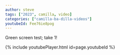 ```yaml
---
author: steve
tags: ["2023", camilla, video]
categories: ["camilla-ba-dilla-videos"]
youtubeId: Fee76ie8pog
---
```

Green screen test; take 1!

{% include youtubePlayer.html id=page.youtubeId %}
